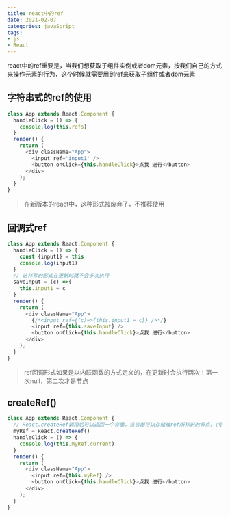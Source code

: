 ```yaml
---
title: react中的ref
date: 2021-02-07
categories: javaScript
tags:
- js
- React
---
```


react中的ref重要是，当我们想获取子组件实例或者dom元素，按我们自己的方式来操作元素的行为，这个时候就需要用到ref来获取子组件或者dom元素

## 字符串式的ref的使用

```js
class App extends React.Component {
  handleClick = () => {
    console.log(this.refs)
  }
  render() {
    return (
      <div className="App">
        <input ref='input1' />
        <button onClick={this.handleClick}>点我 进行</button>
      </div>
    );
  }
}
```
> 在新版本的react中，这种形式被废弃了，不推荐使用
## 回调式ref


```js
class App extends React.Component {
  handleClick = () => {
    const {input1} = this
    console.log(input1)
  }
  // 这样写的形式在更新时就不会多次执行
  saveInput = (c) =>{
    this.input1 = c
  }
  render() {
    return (
      <div className="App">
        {/*<input ref={(c)=>{this.input1 = c}} />*/}
        <input ref={this.saveInput} />
        <button onClick={this.handleClick}>点我 进行</button>
      </div>
    );
  }
}
```
> ref回调形式如果是以内联函数的方式定义的，在更新时会执行两次！第一次null，第二次才是节点
## createRef()


```js
class App extends React.Component {
  // React.createRef调用后可以返回一个容器，该容器可以存储被ref所标识的节点，（专人专用）
  myRef = React.createRef()
  handleClick = () => {
    console.log(this.myRef.current)
  }
  render() {
    return (
      <div className="App">
        <input ref={this.myRef} />
        <button onClick={this.handleClick}>点我 进行</button>
      </div>
    );
  }
}
```
